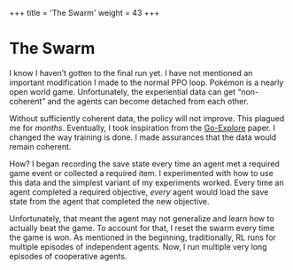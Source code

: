 +++
title = 'The Swarm'
weight = 43
+++

# The Swarm

I know I haven’t gotten to the final run yet. I have not mentioned an important modification I made to the normal PPO loop. Pokémon is a nearly open world game. Unfortunately, the experiential data can get “non-coherent” and the agents can become detached from each other. 

Without sufficiently coherent data, the policy will not improve. This plagued me for *months*. Eventually, I took inspiration from the [Go-Explore](https://arxiv.org/abs/1901.10995) paper. I changed the way training is done. I made assurances that the data would remain coherent. 

How? I began recording the save state every time an agent met a required game event or collected a required item. I experimented with how to use this data and the simplest variant of my experiments worked. Every time an agent completed a required objective, *every* agent would load the save state from the agent that completed the new objective.

Unfortunately, that meant the agent may not generalize and learn how to actually beat the game. To account for that, I reset the swarm every time the game is won. As mentioned in the beginning, traditionally, RL runs for multiple episodes of independent agents. Now, I run multiple very long episodes of cooperative agents.

